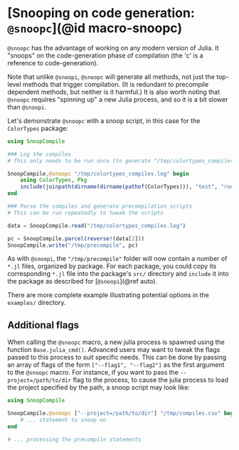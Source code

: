 # [Snooping on code generation: `@snoopc`](@id macro-snoopc)

`@snoopc` has the advantage of working on any modern version of Julia.
It "snoops" on the code-generation phase of compilation (the 'c' is a reference to
code-generation).

Note that unlike `@snoopi`, `@snoopc` will generate all methods, not just the top-level
methods that trigger compilation.
(It is redundant to precompile dependent methods, but neither is it harmful.)
It is also worth noting that `@snoopc` requires "spinning up" a new Julia process,
and so it is a bit slower than `@snoopi`.

Let's demonstrate `@snoopc` with a snoop script, in this case for the `ColorTypes` package:

```julia
using SnoopCompile

### Log the compiles
# This only needs to be run once (to generate "/tmp/colortypes_compiles.log")

SnoopCompile.@snoopc "/tmp/colortypes_compiles.log" begin
    using ColorTypes, Pkg
    include(joinpath(dirname(dirname(pathof(ColorTypes))), "test", "runtests.jl"))
end

### Parse the compiles and generate precompilation scripts
# This can be run repeatedly to tweak the scripts

data = SnoopCompile.read("/tmp/colortypes_compiles.log")

pc = SnoopCompile.parcel(reverse!(data[2]))
SnoopCompile.write("/tmp/precompile", pc)
```

As with `@snoopi`, the `"/tmp/precompile"` folder will now contain a number of `*.jl` files,
organized by package.
For each package, you could copy its corresponding `*.jl` file into the package's `src/` directory
and `include` it into the package as described for [`@snoopi`](@ref auto).

There are more complete example illustrating potential options in the `examples/` directory.

## Additional flags

When calling the `@snoopc` macro, a new julia process is spawned using the function `Base.julia_cmd()`.
Advanced users may want to tweak the flags passed to this process to suit specific needs.
This can be done by passing an array of flags of the form `["--flag1", "--flag2"]` as the first argument to the `@snoopc` macro.
For instance, if you want to pass the `--project=/path/to/dir` flag to the process, to cause the julia process to load the project specified by the path, a snoop script may look like:
```julia
using SnoopCompile

SnoopCompile.@snoopc ["--project=/path/to/dir"] "/tmp/compiles.csv" begin
    # ... statement to snoop on
end

# ... processing the precompile statements
```
